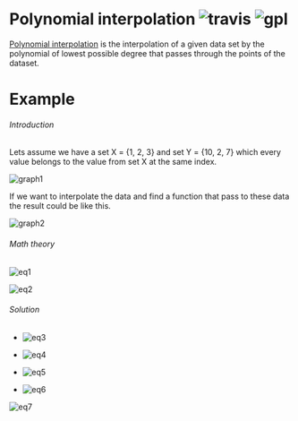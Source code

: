 # Polynomial interpolation ![travis](https://travis-ci.org/ChairChandler/Polynomial-interpolation.svg?branch=master) ![gpl](https://camo.githubusercontent.com/f6da2176c2099de8e0e906323d7f8acc0c61d5d8/68747470733a2f2f696d672e736869656c64732e696f2f62616467652f6c6963656e73652d47504c2d626c7565)

[Polynomial interpolation](https://en.wikipedia.org/wiki/Polynomial_interpolation) is the interpolation of a given data set by the polynomial of lowest possible degree that passes through the points of the dataset.

Example
=========
###### Introduction
Lets assume we have a set X = {1, 2, 3} and set Y = {10, 2, 7} which every value belongs to the value from set X at the same index.

![graph1](https://github.com/ChairChandler/ResourcesRepository/blob/master/graph1.png)

If we want to interpolate the data and find a function that pass to these data the result could be like this.

![graph2](https://github.com/ChairChandler/ResourcesRepository/blob/master/graph2.png)

###### Math theory

![eq1](https://render.githubusercontent.com/render/math?math=A%20%3D%20%5C%7Bx%3A%20x%20%5Cin%20R%5C%20%5Cquad%20%5Cland%20%5Cquad%20%7C%5C%7By%3A%20y%20%5Cin%20A%20%5Cland%20y%20%3D%20x%5C%7D%7C%20%3D%201%0A%5C%7D&mode=display)

![eq2](https://render.githubusercontent.com/render/math?math=%5Cforall_%7Be%20%5Cin%20A%7D%20%5Cspace%20%5Cexists_%7Bf%28x%29%7D%20%5Cforall_%7Bz%20%5Cin%20A%5C%20%2C%5C%20z%20%5Cneq%20e%7D%20%5Cquad%0Af%28x%29%20%3D%20a%5Cprod_%7Bi%3D1%7D%5E%7Bi%3D%7CA%7C%7D%28x%20-%20z_i%29%0A%5Cquad%20%5Cland%20%5Cquad%0Ag%28x%29%20%3D%20%5Csum_%7Bi%3D1%7D%5E%7Bi%3D%7CA%7C%7Df_i%28x%29&mode=display)

###### Solution

- ![eq3](https://render.githubusercontent.com/render/math?math=f_1%28x%29%20%3D%20a%28x%20-%202%29%28x%20-%203%29%20%5Cquad%5Cland%5Cquad%20f_1%281%29%20%3D%2010&mode=display)

- ![eq4](https://render.githubusercontent.com/render/math?math=f_2%28x%29%20%3D%20b%28x%20-%201%29%28x%20-%203%29%20%5Cquad%5Cland%5Cquad%20f_2%282%29%20%3D%202&mode=display)

- ![eq5](https://render.githubusercontent.com/render/math?math=f_3%28x%29%20%3D%20c%28x%20-%201%29%28x%20-%202%29%20%5Cquad%5Cland%5Cquad%20f_3%283%29%20%3D%207&mode=display)

- ![eq6](https://render.githubusercontent.com/render/math?math=g%28x%29%20%3D%20f_1%28x%29%20%2B%20f_2%28x%29%20%2B%20f_3%28x%29&mode=display)


![eq7](https://render.githubusercontent.com/render/math?math=g%28x%29%20%3D%205%28x-2%29%28x-3%29%20-%202%28x-1%29%28x-3%29%20%2B%20%5Cfrac%7B7%7D%7B2%7D%28x-1%29%28x-2%29&mode=display)
